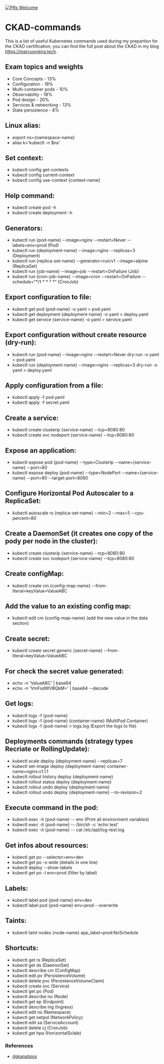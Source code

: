 [![PRs Welcome](https://img.shields.io/badge/PRs-welcome-brightgreen.svg?style=flat-square)](http://makeapullrequest.com)

# CKAD-commands
This is a list of useful Kubernetes commands used during my prepartion for the CKAD certification, you can find the full post about the CKAD in my blog https://marcusvieira.tech.

## Exam topics and weights

- Core Concepts - 13%
- Configuration - 18%
- Multi-container pods - 10%
- Observability - 18%
- Pod design - 20%
- Services & networking - 13%
- State persistence - 8%

## Linux alias:

- export ns={namespace-name}
- alias k='kubectl -n $ns'

## Set context:

- kubectl config get-contexts
- kubectl config current-context       
- kubectl config use-context {context-name}

## Help command:

- kubectl create pod -h
- kubectl create deployment -h

## Generators:

- kubectl run {pod-name} --image=nginx --restart=Never --labels=env=prod (Pod) 
- kubectl run {deployment-name} --image=nginx --replicas=3 (Deployment)
- kubectl run {replica-set-name} --generator=run/v1 --image=alpine (ReplicaSet)
- kubectl run {job-name} --image=job --restart=OnFailure (Job)
- kubectl run {cron-job-name} --image=cron --restart=OnFailure --schedule="*/1 * * * *" (CronJob)

## Export configuration to file:

- kubectl get pod {pod-name} -o yaml > pod.yaml
- kubectl get deployment {deployment-name} -o yaml > deploy.yaml
- kubectl get service {service-name} -o yaml > service.yaml

## Export configuration without create resource (dry-run):

- kubectl run {pod-name} --image=nginx --restart=Never dry-run -o yaml > pod.yaml 
- kubectl run {deployment-name} --image=nginx --replicas=3 dry-run -o yaml > deploy.yaml

## Apply configuration from a file:

- kubectl apply -f pod.yaml
- kubectl apply -f secret.yaml 

## Create a service:

- kubectl create clusterip {service-name} --tcp=8080:80
- kubectl create svc nodeport {service-name} --tcp=8080:80

## Expose an application:

- kubectl expose pod {pod-name} --type=ClusterIp --name={service-name} --port=80 
- kubectl expose deploy {pod-name} --type=NodePort --name={service-name} --port=80 --target-port=8080
  
## Configure Horizontal Pod Autoscaler to a ReplicaSet:

- kubectl autoscale rs {replica-set-name} --min=2 --max=5 --cpu-percent=80

## Create a DaemonSet (it creates one copy of the pody per node in the cluster):

- kubectl create clusterip {service-name} --tcp=8080:80
- kubectl create svc nodeport {service-name} --tcp=8080:80

## Create configMap:

- kubectl create cm {config-map-name} --from-literal=keyValue=ValueABC

## Add the value to an existing config map:

- kubectl edit cm {config-map-name} (add the new value in the data section)

## Create secret:

- kubectl create secret generic {secret-name} --from-literal=keyValue=ValueABC

## For check the secret value generated:

- echo -n 'ValueABC' | base64
- echo -n 'VmFsdWVBQkM=' | base64 --decode

## Get logs:

- kubectl logs -f {pod-name}
- kubectl logs -f {pod-name} {container-name} (MultiPod Container)
- kubectl logs -f {pod-name} > logs.log (Export the logs to file)

## Deployments commands (strategy types Recriate or RollingUpdate):

- kubectl scale deploy {deployment-name} --replicas=7
- kubectl set-image deploy {deployment-name} container-name=nginx:v1.1.1
- kubectl rollout history deploy {deployment-name}
- kubectl rollout status deploy {deployment-name}
- kubectl rollout undo deploy {deployment-name}
- kubectl rollout undo deploy {deployment-name} --to-revision=2

## Execute command in the pod:

- kubectl exec -it {pod-name} -- env (Print all environment variables)
- kubectl exec -it {pod-name} -- /bin/sh -c 'echo test'
- kubectl exec -it {pod-name} -- cat /etc/apt/log-test.log 

## Get infos about resources:

- kubectl get po --selector=env=dev
- kubectl get po -o wide (details in one line)
- kubectl deploy --show-labels
- kubectl get po -l env=prod (filter by label)

## Labels:

- kubectl label pod {pod-name} env=dev
- kubectl label pod {pod-name} env=prod --overwrite

## Taints:

- kubectl taint nodes {node-name} app_label=prod:NoSchedule

## Shortcuts:

- kubectl get rs (ReplicaSet)
- kubectl get ds (DaemonSet)
- kubectl describe cm (ConfigMap)
- kubectl edit pv (PersistenceVolume)
- kubectl delete pvc (PersistenceVolumeClaim)
- kubectl create svc (Service)
- kubectl get po (Pod)
- kubectl describe no (Node)
- kubectl get ep (Endpoint)
- kubectl describe ing (Ingress)
- kubectl edit ns (Namespace)
- kubectl get netpol (NetworkPolicy)
- kubectl edit sa (ServiceAccount)
- kubectl delete cj (CronJob)
- kubectl get hpa (HorizontalSclale)

### References
- [dgkanatsios](https://github.com/dgkanatsios/CKAD-exercises)

